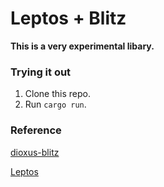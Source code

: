 # Leptos + Blitz

**This is a very experimental libary.**

### Trying it out

1. Clone this repo.
2. Run `cargo run`.


### Reference

[dioxus-blitz](https://github.com/DioxusLabs/blitz/tree/main/packages/dioxus-blitz)

[Leptos](https://github.com/leptos-rs/leptos/tree/leptos_0.7)
